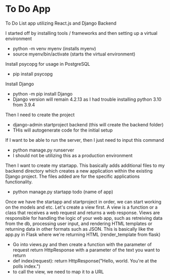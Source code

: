 # To Do App
To Do List app utilizing React.js and Django Backend

I started off by installing tools / frameworks and then setting up a virtual environment
- python -m venv myenv (installs myenv)
- source myenv/bin/activate (starts the virtual environment)

Install psycopg for usage in PostgreSQL
- pip install psycopg

Install Django
- python -m pip install Django
- Django version will remain 4.2.13 as I had trouble installing python 3.10 from 3.9.4

Then I need to create the project
- django-admin startproject backend (this will create the backend folder)
- THis will autogenerate code for the initial setup

If I want to be able to run the server, then I just need to input this command
- python manage.py runserver
- I should not be utilizing this as a production environment

Then I want to create my startapp. This basically adds additional files to my backend directory which creates a new application
within the existing Django project. The files added are for the specific applications functionality.
- python manage.py startapp todo (name of app)

Once we have the startapp and startproject in order, we can start working on the models and etc. Let's create a view first.
A view is a function or a class that receives a web request and returns a web response. Views are responsible for handling the logic
of your web app, such as retreiving data from the db, processing user input, and rendering HTML templates or returning data in other 
formats such as JSON. This is basically like the app.py in Flask where we're returning HTML (render_template from flask)
- Go into views.py and then create a function with the parameter of request return HttpResponse with a parameter of the text you want to return
- def index(request):
    return HttpResponse("Hello, world. You're at the polls index.")
- to call the view, we need to map it to a URL
